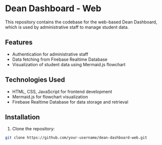 # Dean Dashboard - Web

This repository contains the codebase for the web-based Dean Dashboard, which is used by administrative staff to manage student data.

## Features

- Authentication for administrative staff
- Data fetching from Firebase Realtime Database
- Visualization of student data using Mermaid.js flowchart

## Technologies Used

- HTML, CSS, JavaScript for frontend development
- Mermaid.js for flowchart visualization
- Firebase Realtime Database for data storage and retrieval

## Installation

1. Clone the repository:

```bash
git clone https://github.com/your-username/dean-dashboard-web.git
